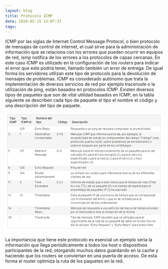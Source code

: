 ```yaml
---
layout: blog
title: Protocolo ICMP
date: 2020-05-15 13:07:37
tags:
---
```

ICMP por las siglas de Internet Control Message Protocol, o bien protocolo de mensajes de control de internet, el cual sirve para la administración de información que se relaciona con los errores que pueden ocurrir en equipos de red, ismp notifica de los errores a los protocolos de capas cercanas.
En este caso ICMP es utilizado en la configuración de los routers para indicar el error que este podría tener, llamado también un error de entrega. De igual forma los servidores utilizan este tipo de protocolo para la devolución de mensajes de problemas.
ICMP es considerado autónomo que trata la implementación de diversos servicios de red por ejemplo traceroute o la utilización de ping, están basados en protocolos ICMP.
Existen diversos tipos de paquetes que son de vital utilidad basados en ICMP, en la tabla siguiente se describen cada tipo de paquete el tipo el nombre el código y una descripción del tipo de paquete.

![](Protocolo-ICMP/tabla.png)

La importancia que tiene este protocolo es esencial un ejemplo seria la información que llega periódicamente a todos los host o dispositivos participantes de la red, otorgando muchos datos guardando en la cache y haciendo que los routers se conviertan en una puerta de acceso. De esta forma el router optimiza la ruta de los paquetes en la red.
